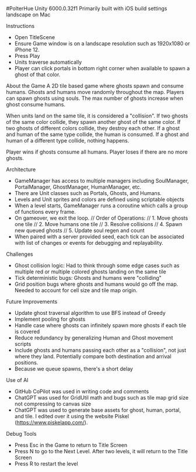#PolterHue
Unity 6000.0.32f1
Primarily built with iOS build settings landscape on Mac

Instructions
- Open TitleScene 
- Ensure Game window is on a landscape resolution such as 1920x1080 or iPhone 12.
- Press Play
- Units traverse automatically
- Player can click portals in bottom right corner when available to spawn a ghost of that color.

About the Game
A 2D tile based game where ghosts spawn and consume humans. 
Ghosts and humans move randomly throughout the map. 
Players can spawn ghosts using souls. The max number of ghosts increase when ghost consume humans.

When units land on the same tile, it is considered a "collision".
If two ghosts of the same color collide, they spawn another ghost of the same color.
If two ghosts of different colors collide, they destroy each other.
If a ghost and human of the same type collide, the human is consumed.
If a ghost and human of a different type collide, nothing happens.

Player wins if ghosts consume all humans.
Player loses if there are no more ghosts.

Architecture
- GameManager has access to multiple managers including SoulManager, PortalManager, GhostManager, HumanManager, etc.
- There are Unit classes such as Portals, Ghosts, and Humans.
- Levels and Unit sprites and colors are defined using scriptable objects
- When a level starts, GameManager runs a coroutine which calls a group of functions every frame.
- On gameover, we exit the loop.
    // Order of Operations:
    // 1. Move ghosts one tile
    // 2. Move humans one tile
    // 3. Resolve collisions
    // 4. Spawn new queued ghosts
    // 5. Update soul regen and count
- When paired with a server provided seed, each tick can be associated with list of changes or events for debugging and replayability. 

Challenges
- Ghost collision logic: Had to think through some edge cases such as multiple red or multiple colored ghosts landing on the same tile
- Tick deterministic bugs: Ghosts and humans were "colliding"
- Grid position bugs where ghosts and humans would go off the map. Needed to account for cell size and tile map origin.

Future Improvements
- Update ghost traversal algorithm to use BFS instead of Greedy
- Implement pooling for ghosts 
- Handle case where ghosts can infinitely spawn more ghosts if each tile is covered
- Reduce redundancy by generalizing Human and Ghost movement scripts
- Include ghosts and humans passing each other as a "collision", not just where they land. Potentially compare both destination and arrival positions.
- Because we queue spawns, there's a short delay

Use of AI
- GitHub CoPilot was used in writing code and comments
- ChatGPT was used for GridUtil math and bugs such as tile map grid size not compressing to canvas size
- ChatGPT was used to generate base assets for ghost, human, portal, and tile. I edited over it using the website Piskel (https://www.piskelapp.com/).

Debug Tools
- Press Esc in the Game to return to Title Screen
- Press N to go to the Next Level. After two levels, it will return to the Title Screen
- Press R to restart the level